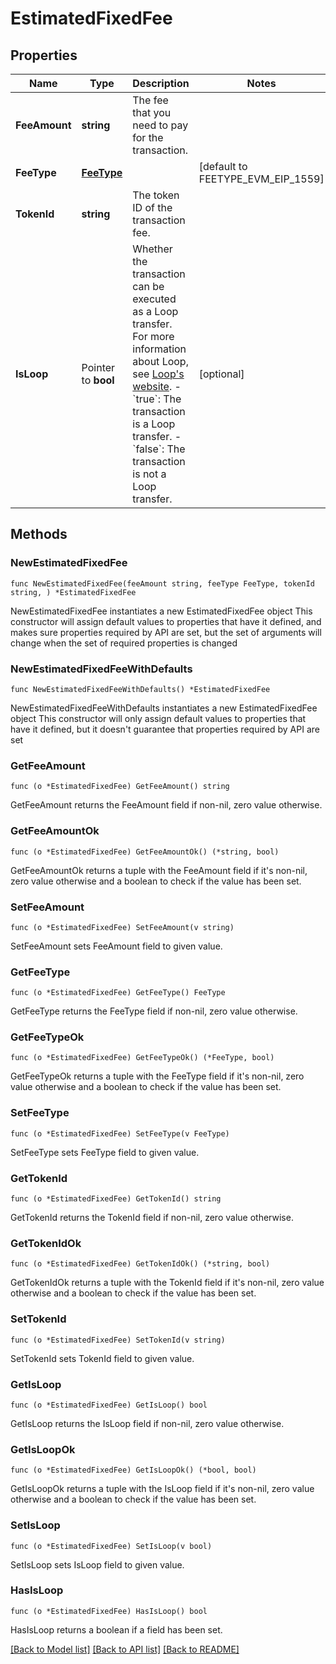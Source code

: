 # EstimatedFixedFee

## Properties

Name | Type | Description | Notes
------------ | ------------- | ------------- | -------------
**FeeAmount** | **string** | The fee that you need to pay for the transaction. | 
**FeeType** | [**FeeType**](FeeType.md) |  | [default to FEETYPE_EVM_EIP_1559]
**TokenId** | **string** | The token ID of the transaction fee. | 
**IsLoop** | Pointer to **bool** | Whether the transaction can be executed as a Loop transfer. For more information about Loop, see [Loop&#39;s website](https://loop.top/). - &#x60;true&#x60;: The transaction is a Loop transfer. - &#x60;false&#x60;: The transaction is not a Loop transfer.  | [optional] 

## Methods

### NewEstimatedFixedFee

`func NewEstimatedFixedFee(feeAmount string, feeType FeeType, tokenId string, ) *EstimatedFixedFee`

NewEstimatedFixedFee instantiates a new EstimatedFixedFee object
This constructor will assign default values to properties that have it defined,
and makes sure properties required by API are set, but the set of arguments
will change when the set of required properties is changed

### NewEstimatedFixedFeeWithDefaults

`func NewEstimatedFixedFeeWithDefaults() *EstimatedFixedFee`

NewEstimatedFixedFeeWithDefaults instantiates a new EstimatedFixedFee object
This constructor will only assign default values to properties that have it defined,
but it doesn't guarantee that properties required by API are set

### GetFeeAmount

`func (o *EstimatedFixedFee) GetFeeAmount() string`

GetFeeAmount returns the FeeAmount field if non-nil, zero value otherwise.

### GetFeeAmountOk

`func (o *EstimatedFixedFee) GetFeeAmountOk() (*string, bool)`

GetFeeAmountOk returns a tuple with the FeeAmount field if it's non-nil, zero value otherwise
and a boolean to check if the value has been set.

### SetFeeAmount

`func (o *EstimatedFixedFee) SetFeeAmount(v string)`

SetFeeAmount sets FeeAmount field to given value.


### GetFeeType

`func (o *EstimatedFixedFee) GetFeeType() FeeType`

GetFeeType returns the FeeType field if non-nil, zero value otherwise.

### GetFeeTypeOk

`func (o *EstimatedFixedFee) GetFeeTypeOk() (*FeeType, bool)`

GetFeeTypeOk returns a tuple with the FeeType field if it's non-nil, zero value otherwise
and a boolean to check if the value has been set.

### SetFeeType

`func (o *EstimatedFixedFee) SetFeeType(v FeeType)`

SetFeeType sets FeeType field to given value.


### GetTokenId

`func (o *EstimatedFixedFee) GetTokenId() string`

GetTokenId returns the TokenId field if non-nil, zero value otherwise.

### GetTokenIdOk

`func (o *EstimatedFixedFee) GetTokenIdOk() (*string, bool)`

GetTokenIdOk returns a tuple with the TokenId field if it's non-nil, zero value otherwise
and a boolean to check if the value has been set.

### SetTokenId

`func (o *EstimatedFixedFee) SetTokenId(v string)`

SetTokenId sets TokenId field to given value.


### GetIsLoop

`func (o *EstimatedFixedFee) GetIsLoop() bool`

GetIsLoop returns the IsLoop field if non-nil, zero value otherwise.

### GetIsLoopOk

`func (o *EstimatedFixedFee) GetIsLoopOk() (*bool, bool)`

GetIsLoopOk returns a tuple with the IsLoop field if it's non-nil, zero value otherwise
and a boolean to check if the value has been set.

### SetIsLoop

`func (o *EstimatedFixedFee) SetIsLoop(v bool)`

SetIsLoop sets IsLoop field to given value.

### HasIsLoop

`func (o *EstimatedFixedFee) HasIsLoop() bool`

HasIsLoop returns a boolean if a field has been set.


[[Back to Model list]](../README.md#documentation-for-models) [[Back to API list]](../README.md#documentation-for-api-endpoints) [[Back to README]](../README.md)


